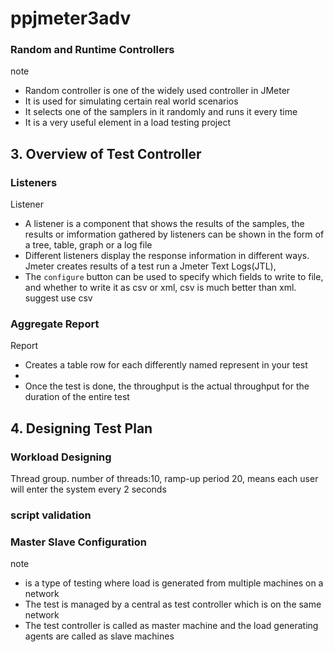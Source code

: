 # ppjmeter3adv
### Random and Runtime Controllers
note
- Random controller is one of the widely used controller in JMeter
- It is used for simulating certain real world scenarios
- It selects one of the samplers in it randomly and runs it every time
- It is a very useful element in a load testing project



## 3. Overview of Test Controller
### Listeners
Listener
- A listener is a component that shows the results of the samples, the results or imformation gathered by listeners can be shown
in the form of a tree, table, graph or a log file
- Different listeners display the response information in different ways.
Jmeter creates results of a test run a Jmeter Text Logs(JTL), 
- The `configure` button can be used to specify which fields to write to file, and whether to write it as csv or xml, csv is much better than xml. suggest use csv



### Aggregate Report 
Report
- Creates a table row for each differently named represent in your test
-
- Once the test is done, the throughput is the actual throughput for the duration of the entire test


## 4. Designing Test Plan
### Workload Designing
Thread group.
number of threads:10, ramp-up period 20, means each user will enter the system every 2 seconds


### script validation


### Master Slave Configuration
note
- is a type of testing where load is generated from multiple
machines on a network
- The test is managed by a central as test controller which is on
the same network
- The test controller is called as master machine and the load 
generating agents are called as slave machines
